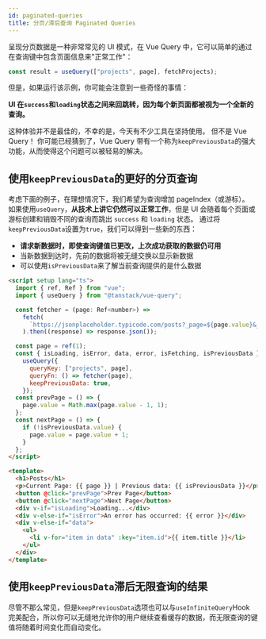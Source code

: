 ```yaml
---
id: paginated-queries
title: 分页/滞后查询 Paginated Queries
---
```


呈现分页数据是一种非常常见的 UI 模式，在 Vue Query 中，它可以简单的通过在查询键中包含页面信息来"正常工作"：

```ts
const result = useQuery(["projects", page], fetchProjects);
```

但是，如果运行该示例，你可能会注意到一些奇怪的事情：

**UI 在`success`和`loading`状态之间来回跳转，因为每个新页面都被视为一个全新的查询。**

这种体验并不是最佳的，不幸的是，今天有不少工具在坚持使用。
但不是 Vue Query！
你可能已经猜到了，Vue Query 带有一个称为`keepPreviousData`的强大功能，从而使得这个问题可以被轻易的解决。

## 使用`keepPreviousData`的更好的分页查询

考虑下面的例子，在理想情况下，我们希望为查询增加 pageIndex（或游标）。
如果使用`useQuery`，**从技术上讲它仍然可以正常工作**，但是 UI 会随着每个页面或游标创建和销毁不同的查询而跳出 `success` 和 `loading` 状态。
通过将`keepPreviousData`设置为`true`，我们可以得到一些新的东西：

- **请求新数据时，即使查询键值已更改，上次成功获取的数据仍可用**
- 当新数据到达时，先前的数据将被无缝交换以显示新数据
- 可以使用`isPreviousData`来了解当前查询提供的是什么数据

```html
<script setup lang="ts">
  import { ref, Ref } from "vue";
  import { useQuery } from "@tanstack/vue-query";

  const fetcher = (page: Ref<number>) =>
    fetch(
      `https://jsonplaceholder.typicode.com/posts?_page=${page.value}&_limit=10`
    ).then((response) => response.json());

  const page = ref(1);
  const { isLoading, isError, data, error, isFetching, isPreviousData } =
    useQuery({
      queryKey: ["projects", page],
      queryFn: () => fetcher(page),
      keepPreviousData: true,
    });
  const prevPage = () => {
    page.value = Math.max(page.value - 1, 1);
  };
  const nextPage = () => {
    if (!isPreviousData.value) {
      page.value = page.value + 1;
    }
  };
</script>

<template>
  <h1>Posts</h1>
  <p>Current Page: {{ page }} | Previous data: {{ isPreviousData }}</p>
  <button @click="prevPage">Prev Page</button>
  <button @click="nextPage">Next Page</button>
  <div v-if="isLoading">Loading...</div>
  <div v-else-if="isError">An error has occurred: {{ error }}</div>
  <div v-else-if="data">
    <ul>
      <li v-for="item in data" :key="item.id">{{ item.title }}</li>
    </ul>
  </div>
</template>
```

## 使用`keepPreviousData`滞后无限查询的结果

尽管不那么常见，但是`keepPreviousData`选项也可以与`useInfiniteQuery`Hook 完美配合，所以你可以无缝地允许你的用户继续查看缓存的数据，而无限查询的键值将随着时间变化而自动变化。
